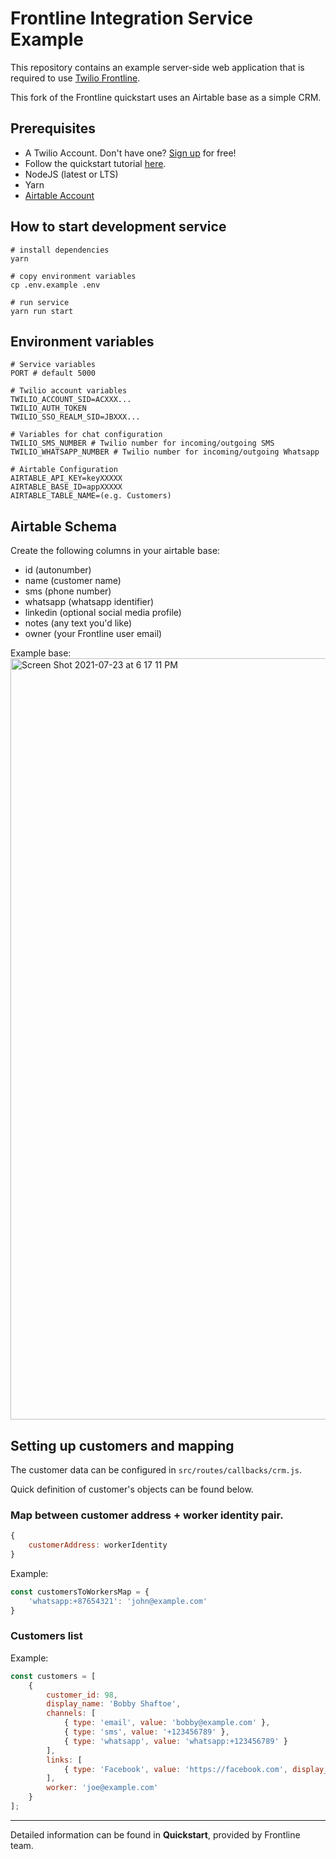 # Frontline Integration Service Example

This repository contains an example server-side web application that is required to use [Twilio Frontline](https://www.twilio.com/frontline).

This fork of the Frontline quickstart uses an Airtable base as a simple CRM.

## Prerequisites
- A Twilio Account. Don't have one? [Sign up](https://www.twilio.com/try-twilio) for free!
- Follow the quickstart tutorial [here](https://www.twilio.com/docs/frontline/nodejs-demo-quickstart).
- NodeJS (latest or LTS)
- Yarn
- [Airtable Account](https://airtable.com/)

## How to start development service

```shell script
# install dependencies
yarn

# copy environment variables
cp .env.example .env

# run service
yarn run start
```

## Environment variables

```
# Service variables
PORT # default 5000

# Twilio account variables
TWILIO_ACCOUNT_SID=ACXXX...
TWILIO_AUTH_TOKEN
TWILIO_SSO_REALM_SID=JBXXX...

# Variables for chat configuration
TWILIO_SMS_NUMBER # Twilio number for incoming/outgoing SMS
TWILIO_WHATSAPP_NUMBER # Twilio number for incoming/outgoing Whatsapp

# Airtable Configuration
AIRTABLE_API_KEY=keyXXXXX
AIRTABLE_BASE_ID=appXXXXX
AIRTABLE_TABLE_NAME=(e.g. Customers)

```

## Airtable Schema
Create the following columns in your airtable base:

* id (autonumber)
* name (customer name)
* sms (phone number)
* whatsapp (whatsapp identifier)
* linkedin (optional social media profile)
* notes (any text you'd like)
* owner (your Frontline user email)

Example base:
<img width="1218" alt="Screen Shot 2021-07-23 at 6 17 11 PM" src="https://user-images.githubusercontent.com/1418949/126853608-a42d4c84-56b4-4784-ba1c-e7b1b008f2e1.png">

## Setting up customers and mapping
The customer data can be configured in ```src/routes/callbacks/crm.js```.

Quick definition of customer's objects can be found below.

### Map between customer address + worker identity pair.
```js
{
    customerAddress: workerIdentity
}
```

Example:
```js
const customersToWorkersMap = {
    'whatsapp:+87654321': 'john@example.com'
}
```

### Customers list
Example:
```js
const customers = [
    {
        customer_id: 98,
        display_name: 'Bobby Shaftoe',
        channels: [
            { type: 'email', value: 'bobby@example.com' },
            { type: 'sms', value: '+123456789' },
            { type: 'whatsapp', value: 'whatsapp:+123456789' }
        ],
        links: [
            { type: 'Facebook', value: 'https://facebook.com', display_name: 'Social Media Profile' }
        ],
        worker: 'joe@example.com'
    }
];
```

---
Detailed information can be found in **Quickstart**, provided by Frontline team.

